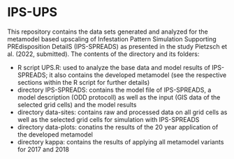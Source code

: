 # IPS-UPS
This repository contains the data sets generated and analyzed for the metamodel based upscaling of Infestation Pattern Simulation Supporting PREdisposition DetailS (IPS-SPREADS) as presented in the study Pietzsch et al. (2022, submitted). The contents of the directory and its folders:

- R script UPS.R: used to analyze the base data and model results of IPS-SPREADS; it also contains the developed metamodel (see the respective sections within the R script for further details)
- directory IPS-SPREADS: contains the model file of IPS-SPREADS, a model description (ODD protocoll) as well as the input (GIS data of the selected grid cells) and the model results
- directory data-sites: contains raw and processed data on all grid cells as well as the selected grid cells for simulation with IPS-SPREADS
- directory data-plots: conatins the results of the 20 year application of the developed metamodel
- directory kappa: contains the results of applying all metamodel variants for 2017 and 2018

